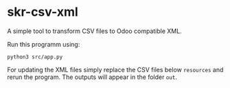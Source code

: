 # skr-csv-xml

A simple tool to transform CSV files to Odoo compatible XML.

Run this programm using:

    python3 src/app.py

For updating the XML files simply replace the CSV files below `resources` and rerun the program.
The outputs will appear in the folder `out`.